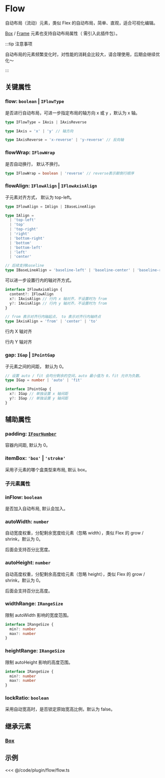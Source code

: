 <script setup>
import Case from '/component/Case.vue'
</script>

# Flow

自动布局（流动）元素，类似 Flex 的自动布局，简单、直观，适合可视化编辑。

[Box](/reference/display/Box.md) / [Frame](/reference/display/Frame.md) 元素也支持自动布局属性（ 需引入此插件包）。

:::tip 注意事项

自动布局的元素频繁变化时，对性能的消耗会比较大，请合理使用，后期会继续优化～

:::

## 关键属性

### flow: `boolean` | `IFlowType`

是否进行自动布局，可进一步指定布局的轴方向 x 或 y ，默认为 x 轴。

```ts
type IFlowType = IAxis | IAxisReverse

type IAxis = 'x' | 'y' // 轴方向

type IAxisReverse = 'x-reverse' | 'y-reverse' // 反向轴
```

<case name="Flow" count=2 height=160 editor=false></case>

<case name="Flow" index=2 count=2 height=160 editor=false></case>

### flowWrap: `IFlowWrap`

是否自动换行， 默认不换行。

```ts
type IFlowWrap = boolean | 'reverse' // reverse表示颠倒行顺序
```

<case name="FlowWrap" count=2 height=160 editor=false></case>

<case name="FlowWrap" index=2 count=2 height=160 editor=false></case>

### flowAlign: `IFlowAlign` | `IFlowAxisAlign`

子元素对齐方式， 默认为 top-left。

```ts
type IFlowAlign = IAlign | IBaseLineAlign

type IAlign =
  | 'top-left'
  | 'top'
  | 'top-right'
  | 'right'
  | 'bottom-right'
  | 'bottom'
  | 'bottom-left'
  | 'left'
  | 'center'

// 后续支持baseline
type IBaseLineAlign = 'baseline-left' | 'baseline-center' | 'baseline-right'
```

<case name="FlowAlign" count=3 height=160 editor=false></case>

<case name="FlowAlign" index=3 count=3 height=160 editor=false></case>

<case name="FlowAlign" index=6 count=3 height=160 editor=false></case>

可以进一步设置行内的轴对齐方式。

```ts
interface IFlowAxisAlign {
  content?: IFlowAlign
  x?: IAxisAlign // 行内 x 轴对齐，不设置时为 from
  y?: IAxisAlign // 行内 y 轴对齐，不设置时为 from
}

// from 表示对齐行内轴起点， to 表示对齐行内轴终点
type IAxisAlign = 'from' | 'center' | 'to'
```

行内 X 轴对齐
<case name="FlowYAlign" index=9 count=3 height=160 editor=false></case>

行内 Y 轴对齐
<case name="FlowAlign" index=9 count=3 height=160 editor=false></case>

<!-- Y 轴

<case name="FlowYAlign" count=3 height=160 editor=false></case>

<case name="FlowYAlign" index=3 count=3 height=160 editor=false></case>

<case name="FlowYAlign" index=6 count=3 height=160 editor=false></case> -->

### gap: `IGap` | `IPointGap`

子元素之间的间距， 默认为 0。

```ts
// 设置 auto / fit 会均分剩余的空间，auto 最小值为 0，fit 允许为负数。
type IGap = number | 'auto' | 'fit'

interface IPointGap {
  x?: IGap // 单独设置 x 轴间距
  y?: IGap // 单独设置 y 轴间距
}
```

<case name="FlowGap"  count=3 height=160 editor=false></case>

<case name="FlowGap" index=3 count=2 height=160 editor=false></case>

## 辅助属性

### padding: [`IFourNumber`](/reference/interface/math/Math.md#ifournumber)

容器内间距, 默认为 0。

<case name="FlowPadding" count=2 height=160 editor=false></case>

### itemBox: `'box'` | `'stroke'`

采用子元素的哪个盒类型来布局, 默认 box。

<case name="FlowItemBox" count=2 height=160 editor=false></case>

<!-- ### zIndexReverse: `boolean`

是否反转子元素的 zIndex 顺序，从下往上排序。 -->

### 子元素属性

### inFlow: `boolean`

是否加入自动布局, 默认会加入。

<case name="FlowIn" count=2 height=160 editor=false></case>

### autoWidth: `number`

自动宽度权重，分配剩余宽度给元素（忽略 width），类似 Flex 的 grow / shrink，默认为 0。

后面会支持百分比宽度。

<case name="FlowAutoSize" count=2 height=160 editor=false></case>

### autoHeight: `number`

自动高度权重，分配剩余高度给元素（忽略 height），类似 Flex 的 grow / shrink，默认为 0。

后面会支持百分比高度。

<case name="FlowAutoSize" index=2 count=2 height=160 editor=false></case>

### widthRange: `IRangeSize`

限制 autoWidth 影响的宽度范围。

```ts
interface IRangeSize {
  min?: number
  max?: number
}
```

### heightRange: `IRangeSize`

限制 autoHeight 影响的高度范围。

```ts
interface IRangeSize {
  min?: number
  max?: number
}
```

### lockRatio: `boolean`

采用自动宽高时，是否锁定原始宽高比例，默认为 false。

<!-- ### resizeBox: IConstraint

resize 布局的约束条件

```ts
 {x: 'top', y: 'left' | 'resize' | 'scale' | 'center' | 'right'}
{left: 20, top: 20, right: 50, bottom: 30}
``` -->

## 继承元素

### [Box](/reference/display/Box.md)

## 示例

<<< @/code/plugin/flow/flow.ts
